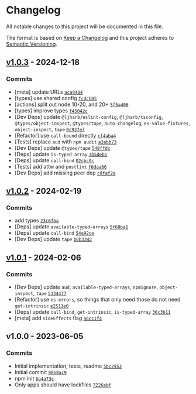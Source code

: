 # Changelog

All notable changes to this project will be documented in this file.

The format is based on [Keep a Changelog](https://keepachangelog.com/en/1.0.0/)
and this project adheres to [Semantic Versioning](https://semver.org/spec/v2.0.0.html).

## [v1.0.3](https://github.com/inspect-js/typed-array-buffer/compare/v1.0.2...v1.0.3) - 2024-12-18

### Commits

- [meta] update URLs [`aca9484`](https://github.com/inspect-js/typed-array-buffer/commit/aca9484b41f96767408e26e63854b5d86f759de8)
- [types] use shared config [`fcdcb05`](https://github.com/inspect-js/typed-array-buffer/commit/fcdcb05941a771826e1478a77aadd89c582e37cd)
- [actions] split out node 10-20, and 20+ [`5f5a406`](https://github.com/inspect-js/typed-array-buffer/commit/5f5a4067752d7bccecbaa8f6e143863d55197af9)
- [types] improve types [`f45042c`](https://github.com/inspect-js/typed-array-buffer/commit/f45042c07c04007217404d73aa77c26a73885210)
- [Dev Deps] update `@ljharb/eslint-config`, `@ljharb/tsconfig`, `@types/object-inspect`, `@types/tape`, `auto-changelog`, `es-value-fixtures`, `object-inspect`, `tape` [`0c937e7`](https://github.com/inspect-js/typed-array-buffer/commit/0c937e72e93dccc359c08cf1a9ef060e5f5e1a8d)
- [Refactor] use `call-bound` directly [`cf4aba4`](https://github.com/inspect-js/typed-array-buffer/commit/cf4aba4d8c1702ee9130abaf8a6a72907ca96ce0)
- [Tests] replace `aud` with `npm audit` [`a3abb73`](https://github.com/inspect-js/typed-array-buffer/commit/a3abb739300d1de6e88736019d718d831c7a4cca)
- [Dev Deps] update `@types/tape` [`548ffdc`](https://github.com/inspect-js/typed-array-buffer/commit/548ffdc881726b060ac92fc0c59ab0bb150df91f)
- [Deps] update `is-typed-array` [`3b5deb1`](https://github.com/inspect-js/typed-array-buffer/commit/3b5deb191a1c942deced0273b07fe69bc8de39ab)
- [Deps] update `call-bind` [`02cbc0c`](https://github.com/inspect-js/typed-array-buffer/commit/02cbc0cca2f69d81cdeedf7beebae2a5dd9dd4f7)
- [Tests] add attw and `postlint` [`f6daa66`](https://github.com/inspect-js/typed-array-buffer/commit/f6daa6695a69878d845070b90ab0bbf6392ebb03)
- [Dev Deps] add missing peer dep [`c9faf2a`](https://github.com/inspect-js/typed-array-buffer/commit/c9faf2ac04fc78410aeb144405db110fe9b60b6c)

## [v1.0.2](https://github.com/inspect-js/typed-array-buffer/compare/v1.0.1...v1.0.2) - 2024-02-19

### Commits

- add types [`23c6fba`](https://github.com/inspect-js/typed-array-buffer/commit/23c6fba167dbc8c1e9291eed3f68e64a5651075a)
- [Deps] update `available-typed-arrays` [`5f68ba1`](https://github.com/inspect-js/typed-array-buffer/commit/5f68ba1fdcd004af46d529fbb08220de2254cf43)
- [Deps] update `call-bind` [`54a92ce`](https://github.com/inspect-js/typed-array-buffer/commit/54a92ce4caf023c8680ffe64534ba881b78cdc17)
- [Dev Deps] update `tape` [`b0b3342`](https://github.com/inspect-js/typed-array-buffer/commit/b0b3342bcbefae5f3dff01b0e3734b08ca927f58)

## [v1.0.1](https://github.com/inspect-js/typed-array-buffer/compare/v1.0.0...v1.0.1) - 2024-02-06

### Commits

- [Dev Deps] update `aud`, `available-typed-arrays`, `npmignore`, `object-inspect`, `tape` [`5334477`](https://github.com/inspect-js/typed-array-buffer/commit/53344773866f35820dc4deef1aa47ec7890f2b02)
- [Refactor] use `es-errors`, so things that only need those do not need `get-intrinsic` [`e2511e0`](https://github.com/inspect-js/typed-array-buffer/commit/e2511e011a2331bd4a36ad6003a98b1cf766bc26)
- [Deps] update `call-bind`, `get-intrinsic`, `is-typed-array` [`36c3b11`](https://github.com/inspect-js/typed-array-buffer/commit/36c3b11efc9bce98de8bee5f81dcae4305876893)
- [meta] add `sideEffects` flag [`46cc1f4`](https://github.com/inspect-js/typed-array-buffer/commit/46cc1f4a8b8875fc6e84b33182602ec37655bbbd)

## v1.0.0 - 2023-06-05

### Commits

- Initial implementation, tests, readme [`5bc2953`](https://github.com/inspect-js/typed-array-buffer/commit/5bc295337b4310659832fc08699a4d10c2dbbded)
- Initial commit [`98b8ac9`](https://github.com/inspect-js/typed-array-buffer/commit/98b8ac90f407c368effa25d395aeea1d72e1d4b6)
- npm init [`6a4a73c`](https://github.com/inspect-js/typed-array-buffer/commit/6a4a73c66b1f13fd17699c6500a4979003676696)
- Only apps should have lockfiles [`7226abf`](https://github.com/inspect-js/typed-array-buffer/commit/7226abfda329b99dc25526c48740b076d128a7be)
